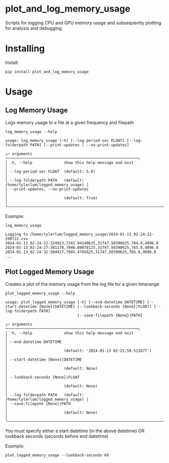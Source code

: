 # plot_and_log_memory_usage

Scripts for logging CPU and GPU memory usage and subsequently plotting for analysis and debugging

# Installing

Install:

```
pip install plot_and_log_memory_usage
```

# Usage

## Log Memory Usage

Logs memory usage to a file at a given frequency and filepath

```
log_memory_usage --help

usage: log_memory_usage [-h] [--log-period-sec FLOAT] [--log-folderpath PATH] [--print-updates | --no-print-updates]

╭─ arguments ───────────────────────────────────────────────────────────╮
│ -h, --help              show this help message and exit               │
│ --log-period-sec FLOAT  (default: 5.0)                                │
│ --log-folderpath PATH   (default: /home/tylerlum/logged_memory_usage) │
│ --print-updates, --no-print-updates                                   │
│                         (default: True)                               │
╰───────────────────────────────────────────────────────────────────────╯
```

Example:
```
log_memory_usage

Logging to /home/tylerlum/logged_memory_usage/2024-01-13_02-24-22-299722.csv
2024-01-13_02-24-22-324923,7241.94140625,31747.50390625,784.0,4096.0
2024-01-13_02-24-27-381178,7046.80078125,31747.50390625,765.0,4096.0
2024-01-13_02-24-32-504417,7045.4765625,31747.50390625,765.0,4096.0
...
```

## Plot Logged Memory Usage

Creates a plot of the memory usage from the log file for a given timerange

```
plot_logged_memory_usage --help

usage: plot_logged_memory_usage [-h] [--end-datetime DATETIME] [--start-datetime {None}|DATETIME] [--lookback-seconds {None}|FLOAT] [--log-folderpath PATH]
                                [--save-filepath {None}|PATH]

╭─ arguments ───────────────────────────────────────────────────────────╮
│ -h, --help              show this help message and exit               │
│ --end-datetime DATETIME                                               │
│                         (default: '2024-01-13 02:21:50.512677')       │
│ --start-datetime {None}|DATETIME                                      │
│                         (default: None)                               │
│ --lookback-seconds {None}|FLOAT                                       │
│                         (default: None)                               │
│ --log-folderpath PATH   (default: /home/tylerlum/logged_memory_usage) │
│ --save-filepath {None}|PATH                                           │
│                         (default: None)                               │
╰───────────────────────────────────────────────────────────────────────╯
```

You must specify either a start datetime (in the above datetime) OR lookback seconds (seconds before end datetime)

Example:

```
plot_logged_memory_usage --lookback-seconds 60
```